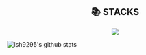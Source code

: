 <div align=center><h2>📚 STACKS</h2></div>

<div align=center>
    <img src="https://img.shields.io/badge/java-007396?style=for-the-badge&logo=java&logoColor=white"> 
</div>

![lsh9295's github stats](https://github-readme-stats.vercel.app/api?username=lsh9295&show_icons=true)
